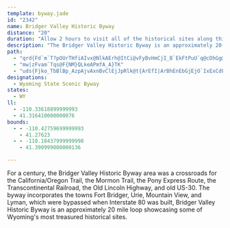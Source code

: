 ```yaml
---
template: byway.jade
id: "2342"
name: Bridger Valley Historic Byway
distance: "20"
duration: "Allow 2 hours to visit all of the historical sites along this byway. "
description: "The Bridger Valley Historic Byway is an approximately 20-mile loop showcasing some of Wyoming's most treasured historical sites that were bypassed by I-80."
path: 
  - "qrd{Fd`m`T?pOUrTHfiAIvx@NlkAErh@ItCi@vFyBvHmCjI_B`EkFtPuU`q@cDhGg@rAa@|Bg@`Ec\\huAIF_@jBi@dHcBf`@KnE}@~Hy@zE"
  - "mw|zFvam`Tqs@F{NM}QLkeAPmfA_A}TK"
  - "uds{Fjko_TbBlBp_AzpAjvAxnBvClEjJpRlk@t{ArEfI|ArBhEnEbGjEjO`IxExCdFrEbg@pm@zBxC|j@tq@hD|FxAfDfA~CtBhJh@hERdDF~BBrkAE`NNrb@Cz_@BxAH|@j@z@f@Pxc@ElKJlEXvEdArDnB~ApA|BxB`CfDhBlDd@pAnAnFb@|CTzDN`FPlMAbrAFjeA[b[HpU"
designations: 
  - Wyoming State Scenic Byway
states: 
  - WY
ll: 
  - -110.33618899999993
  - 41.316410000000076
bounds: 
  - - -110.42759699999993
    - 41.27623
  - - -110.18437999999998
    - 41.390999000000136

---
```


For a century, the Bridger Valley Historic Byway area was a crossroads for the California/Oregon Trail, the Mormon Trail, the Pony Express Route, the Transcontinental Railroad,  the Old Lincoln Highway, and old US-30.  The byway incorporates the towns Fort Bridger, Urie, Mountain View, and Lyman, which were bypassed when Interstate 80 was built, Bridger Valley Historic Byway is an approximately 20 mile loop showcasing some of Wyoming's most treasured historical sites.